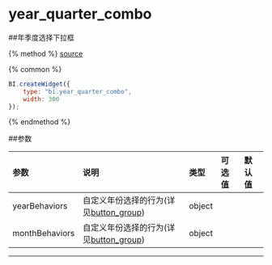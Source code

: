 # year_quarter_combo

##年季度选择下拉框

{% method %}
[source](https://jsfiddle.net/fineui/xe6Lt6mo/)

{% common %}
```javascript
BI.createWidget({
    type: "bi.year_quarter_combo",
    width: 300
});
```

{% endmethod %}

##参数

| 参数    | 说明           | 类型  | 可选值 | 默认值
| :------ |:-------------  | :-----| :----|:----|
| yearBehaviors |自定义年份选择的行为(详见[button_group](../../core/abstract/button_group.md))  | object| |  |
| monthBehaviors |自定义年份选择的行为(详见[button_group](../../core/abstract/button_group.md))  | object| |  |
--- ---